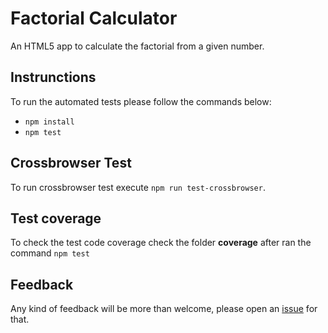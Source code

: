 # Factorial Calculator
An HTML5 app to calculate the factorial from a given number. 

## Instrunctions

To run the automated tests please follow the commands below:

- ```npm install```
- ```npm test```

## Crossbrowser Test

To run crossbrowser test execute ```npm run test-crossbrowser```.

## Test coverage

To check the test code coverage check the folder **coverage** after ran the command ```npm test```

## Feedback

Any kind of feedback will be more than welcome, please open an [issue](https://github.com/edysegura/js-factorial/issues) for that.
